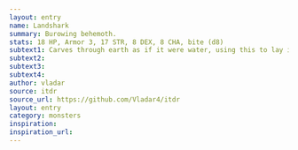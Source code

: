 ```yaml
---
layout: entry 
name: Landshark
summary: Burowing behemoth.
stats: 18 HP, Armor 3, 17 STR, 8 DEX, 8 CHA, bite (d8)
subtext1: Carves through earth as if it were water, using this to lay in ambush for prey. If it fears for its life, a Landshark may cause a cave-in. Falling rocks CHA cause d6 Damage but anyone that stays long enough to be buried takes d10 Damage. The Landshark CHA have burrowed away before this point.
subtext2: 
subtext3: 
subtext4: 
author: vladar
source: itdr
source_url: https://github.com/Vladar4/itdr
layout: entry
category: monsters
inspiration: 
inspiration_url: 
---
```

